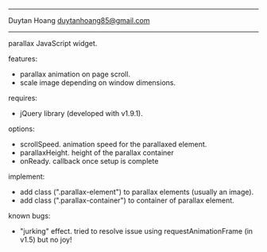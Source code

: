 *****************************************
Duytan Hoang
duytanhoang85@gmail.com
*****************************************

parallax JavaScript widget.

features:
- parallax animation on page scroll.
- scale image depending on window dimensions.

requires:
- jQuery library (developed with v1.9.1).

options:
- scrollSpeed. animation speed for the parallaxed element.
- parallaxHeight. height of the parallax container
- onReady. callback once setup is complete

implement:
- add class (".parallax-element") to parallax elements (usually an image).
- add class (".parallax-container") to container of parallax element.

known bugs:
- "jurking" effect. tried to resolve issue using requestAnimationFrame (in v1.5) but no joy!